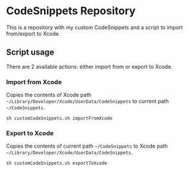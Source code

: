 # CodeSnippets Repository

This is a repository with my custom CodeSnippets and a script to import from/export to Xcode.

## Script usage
There are 2 available actions: either import from or export to Xcode.

### Import from Xcode

Copies the contents of Xcode path `~/Library/Developer/Xcode/UserData/CodeSnippets` to current path `~/CodeSnippets`.

```shell
sh customCodeSnippets.sh importFromXcode
```

### Export to Xcode

Copies the contents of current path `~/CodeSnippets` to Xcode path  `~/Library/Developer/Xcode/UserData/CodeSnippets`.

```shell
sh customCodeSnippets.sh exportToXcode
```
